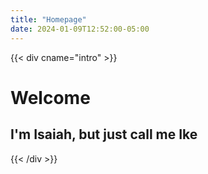 ```yaml
---
title: "Homepage"
date: 2024-01-09T12:52:00-05:00
---
```


{{< div cname="intro" >}}
# Welcome

## I'm Isaiah, but just call me Ike
{{< /div >}}
